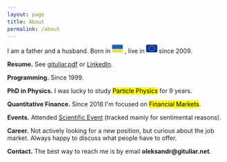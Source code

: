 ```yaml
---
layout: page
title: About
permalink: /about
---
```


I am a father and a husband. Born in
 <img src="/img/flags/UA.svg" height="18px" style="position: relative; top: -2px; border-radius: 3px;"/>
, live in
 <img src="/img/flags/EU.svg" height="18px" style="position: relative; top: -2px; border-radius: 3px;"/>
 since 2009.

__Resume.__ See [gituliar.pdf](gituliar.pdf) or [LinkedIn](https://www.linkedin.com/in/gituliar/).

__Programming.__ Since 1999.

__PhD in Physics.__ I was lucky to study <mark>Particle Physics</mark> for 9 years.

__Quantitative Finance.__ Since 2018 I'm focused on <mark>Financial Markets</mark>.

__Events.__ Attended [Scientific Event](/events) (tracked mainly for sentimental reasons).

__Career.__ Not actively looking for a new position, but curious about the job market. Always
happy to discuss what people have to offer.

__Contact.__ The best way to reach me is by email <b>ole</b><b>ks</b><b>andr@</b><b>gitu</b><b>liar.</b><b>net</b>.
